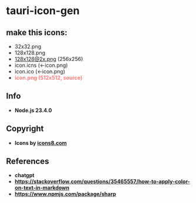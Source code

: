 # tauri-icon-gen

## make this icons:
- 32x32.png
- 128x128.png
- 128x128@2x.png (256x256)
- icon.icns (←icon.png)
- icon.ico (←icon.png)
- <strong><span style="color: rgb(255, 125, 125);">icon.png (512x512, source)<span><strong>

## Info
- Node.js 23.4.0

## Copyright
- Icons by <a href="https://icons8.com/icons">icons8.com</a>

## References
- chatgpt
- https://stackoverflow.com/questions/35465557/how-to-apply-color-on-text-in-markdown
- https://www.npmjs.com/package/sharp